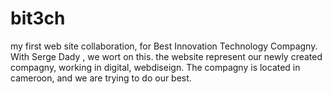 # bit3ch
my first web site collaboration, for Best Innovation Technology Compagny. With Serge Dady , we wort on this.
the website represent our newly created compagny, working in digital, webdiseign. The compagny is located in cameroon, and we are trying to do our best.

